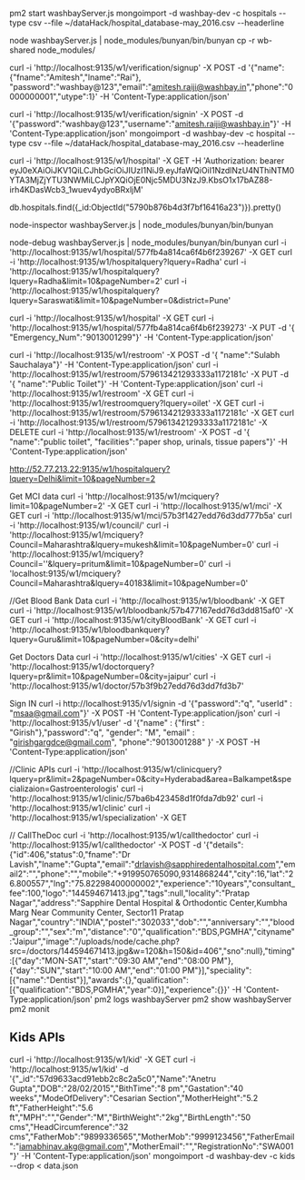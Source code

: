pm2 start washbayServer.js
mongoimport -d washbay-dev -c hospitals --type csv --file ~/dataHack/hospital_database-may_2016.csv --headerline

node washbayServer.js | node_modules/bunyan/bin/bunyan
cp -r wb-shared node_modules/

curl -i 'http://localhost:9135/w1/verification/signup' -X POST -d '{"name":{"fname":"Amitesh","lname":"Rai"}, "password":"washbay@123","email":"amitesh.raiji@washbay.in","phone":"0000000001","utype":1}' -H 'Content-Type:application/json'

curl -i 'http://localhost:9135/w1/verification/signin' -X POST -d '{"password":"washbay@123","username":"amitesh.raiji@washbay.in"}' -H 'Content-Type:application/json'
mongoimport -d washbay-dev -c hospital --type csv --file ~/dataHack/hospital_database-may_2016.csv --headerline

curl -i 'http://localhost:9135/w1/hospital' -X GET -H 'Authorization: bearer eyJ0eXAiOiJKV1QiLCJhbGciOiJIUzI1NiJ9.eyJfaWQiOiI1NzdlNzU4NThiNTM0YTA3MjZjYTU3NWMiLCJpYXQiOjE0Njc5MDU3NzJ9.KbsO1x17bAZ88-irh4KDasWcb3_1wuev4ydyoBRxljM'


db.hospitals.find({_id:ObjectId("5790b876b4d3f7bf16416a23")}).pretty()

node-inspector washbayServer.js | node_modules/bunyan/bin/bunyan

node-debug  washbayServer.js | node_modules/bunyan/bin/bunyan
curl -i 'http://localhost:9135/w1/hospital/577fb4a814ca6f4b6f239267' -X GET
curl -i 'http://localhost:9135/w1/hospitalquery?lquery=Radha'
curl -i 'http://localhost:9135/w1/hospitalquery?lquery=Radha&limit=10&pageNumber=2'
curl -i 'http://localhost:9135/w1/hospitalquery?lquery=Saraswati&limit=10&pageNumber=0&district=Pune'

curl -i 'http://localhost:9135/w1/hospital' -X GET
curl -i 'http://localhost:9135/w1/hospital/577fb4a814ca6f4b6f239273' -X PUT -d '{ "Emergency_Num":"9013001299"}' -H 'Content-Type:application/json' 

curl -i 'http://localhost:9135/w1/restroom' -X POST -d '{ "name":"Sulabh Sauchalaya"}' -H 'Content-Type:application/json'
curl -i 'http://localhost:9135/w1/restroom/579613421293333a1172181c' -X PUT -d '{ "name":"Public Toilet"}' -H
'Content-Type:application/json' 
curl -i 'http://localhost:9135/w1/restroom' -X GET
curl -i 'http://localhost:9135/w1/restroomquery?lquery=oilet' -X GET
curl -i 'http://localhost:9135/w1/restroom/579613421293333a1172181c' -X GET
curl -i 'http://localhost:9135/w1/restroom/579613421293333a1172181c' -X DELETE
curl -i 'http://localhost:9135/w1/restroom' -X POST -d '{ "name":"public toilet", "facilities":"paper shop, urinals, tissue papers"}' -H 'Content-Type:application/json'

http://52.77.213.22:9135/w1/hospitalquery?lquery=Delhi&limit=10&pageNumber=2

Get MCI data
curl -i 'http://localhost:9135/w1/mciquery?limit=10&pageNumber=2' -X GET
curl -i 'http://localhost:9135/w1/mci' -X GET
curl -i 'http://localhost:9135/w1/mci/57b3f1427edd76d3dd777b5a'
curl -i 'http://localhost:9135/w1/council/'
curl -i 'http://localhost:9135/w1/mciquery?Council=Maharashtra&lquery=mukesh&limit=10&pageNumber=0'
curl -i 'http://localhost:9135/w1/mciquery?Council=''&lquery=pritum&limit=10&pageNumber=0'
curl -i 'localhost:9135/w1/mciquery?Council=Maharashtra&lquery=40183&limit=10&pageNumber=0'

//Get Blood Bank Data
curl -i 'http://localhost:9135/w1/bloodbank' -X GET
curl -i 'http://localhost:9135/w1/bloodbank/57b477167edd76d3dd815af0' -X GET
curl -i 'http://localhost:9135/w1/cityBloodBank' -X GET
curl -i 'http://localhost:9135/w1/bloodbankquery?lquery=Guru&limit=10&pageNumber=0&city=delhi'


Get Doctors  Data
curl -i 'http://localhost:9135/w1/cities' -X GET
curl -i 'http://localhost:9135/w1/doctorquery?lquery=pr&limit=10&pageNumber=0&city=jaipur'
curl -i 'http://localhost:9135/w1/doctor/57b3f9b27edd76d3dd7fd3b7'

Sign IN
curl -i http://localhost:9135/v1/signin -d '{"password":"q", "userId" : "msaa@gmail.com"}' -X POST -H 'Content-Type:application/json'
curl -i 'http://localhost:9135/v1/user' -d '{"name" : {"first" : "Girish"},"password":"q", "gender": "M", "email" : "girishgargdce@gmail.com", "phone":"9013001288" }' -X POST -H 'Content-Type:application/json'

//Clinic APIs
curl -i  'http://localhost:9135/w1/clinicquery?lquery=pr&limit=2&pageNumber=0&city=Hyderabad&area=Balkampet&specializaion=Gastroenterologis'
curl -i 'http://localhost:9135/w1/clinic/57ba6b423458d1f0fda7db92'
curl -i 'http://localhost:9135/w1/clinic'
curl -i 'http://localhost:9135/w1/specialization' -X GET


// CallTheDoc
curl -i 'http://localhost:9135/w1/callthedoctor'
curl -i 'http://localhost:9135/w1/callthedoctor' -X POST -d '{"details":{"id":406,"status":0,"fname":"Dr Lavish","lname":"Gupta","email":"drlavish@sapphiredentalhospital.com","email2":"","phone":"","mobile":"+919950765090,9314868244","city":16,"lat":"26.800557","lng":"75.82298400000002","experience":"10years","consultant_fee":100,"logo":"144594671413.jpg","tags":null,"locality":"Pratap Nagar","address":"Sapphire Dental Hospital & Orthodontic Center,Kumbha Marg Near Community Center, Sector11 Pratap Nagar","country":"INDIA","postel":"302033","dob":"","anniversary":"","blood_group":"","sex":"m","distance":"0","qualification":"BDS,PGMHA","cityname":"Jaipur","image":"/uploads/node/cache.php?src=/doctors/144594671413.jpg&w=120&h=150&id=406","sno":null},"timing":[{"day":"MON-SAT","start":"09:30 AM","end":"08:00 PM"},{"day":"SUN","start":"10:00 AM","end":"01:00 PM"}],"speciality":[{"name":"Dentist"}],"awards":{},"qualification":[{"qualification":"BDS,PGMHA","year":0}],"experience":{}}' -H 'Content-Type:application/json'
pm2 logs washbayServer
pm2 show washbayServer
pm2 monit

## Kids APIs ##
curl -i  'http://localhost:9135/w1/kid' -X GET
curl -i 'http://localhost:9135/w1/kid' -d '{"_id":"57d9633acd91ebb2c8c2a5c0","Name":"Anetru Gupta","DOB":"28/02/2015","BithTime":"8 pm","Gastation":"40 weeks","ModeOfDelivery":"Cesarian Section","MotherHeight":"5.2 ft","FatherHeight":"5.6 ft","MPH":"","Gender":"M","BirthWeight":"2kg","BirthLength":"50 cms","HeadCircumference":"32 cms","FatherMob":"9899336565","MotherMob":"9999123456","FatherEmail":"iamabhinav.akg@gmail.com","MotherEmail":"","RegistrationNo":"SWA001"}'  -H 'Content-Type:application/json'
mongoimport -d washbay-dev -c kids --drop < data.json
